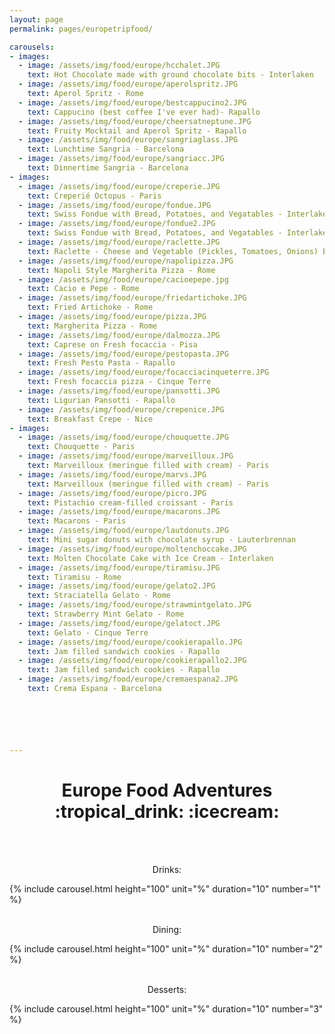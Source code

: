 ```yaml
---
layout: page
permalink: pages/europetripfood/

carousels:
- images:
  - image: /assets/img/food/europe/hcchalet.JPG
    text: Hot Chocolate made with ground chocolate bits - Interlaken
  - image: /assets/img/food/europe/aperolspritz.JPG
    text: Aperol Spritz - Rome
  - image: /assets/img/food/europe/bestcappucino2.JPG
    text: Cappucino (best coffee I've ever had)- Rapallo
  - image: /assets/img/food/europe/cheersatneptune.JPG
    text: Fruity Mocktail and Aperol Spritz - Rapallo
  - image: /assets/img/food/europe/sangriaglass.JPG
    text: Lunchtime Sangria - Barcelona
  - image: /assets/img/food/europe/sangriacc.JPG
    text: Dinnertime Sangria - Barcelona
- images:
  - image: /assets/img/food/europe/creperie.JPG
    text: Creperié Octopus - Paris
  - image: /assets/img/food/europe/fondue.JPG
    text: Swiss Fondue with Bread, Potatoes, and Vegatables - Interlaken
  - image: /assets/img/food/europe/fondue2.JPG
    text: Swiss Fondue with Bread, Potatoes, and Vegatables - Interlaken
  - image: /assets/img/food/europe/raclette.JPG
    text: Raclette - Cheese and Vegetable (Pickles, Tomatoes, Onions) Bake - Interlaken
  - image: /assets/img/food/europe/napolipizza.JPG
    text: Napoli Style Margherita Pizza - Rome
  - image: /assets/img/food/europe/cacioepepe.jpg
    text: Cacio e Pepe - Rome
  - image: /assets/img/food/europe/friedartichoke.JPG
    text: Fried Artichoke - Rome
  - image: /assets/img/food/europe/pizza.JPG
    text: Margherita Pizza - Rome
  - image: /assets/img/food/europe/dalmozza.JPG
    text: Caprese on Fresh focaccia - Pisa
  - image: /assets/img/food/europe/pestopasta.JPG
    text: Fresh Pesto Pasta - Rapallo
  - image: /assets/img/food/europe/focacciacinqueterre.JPG
    text: Fresh focaccia pizza - Cinque Terre
  - image: /assets/img/food/europe/pansotti.JPG
    text: Ligurian Pansotti - Rapallo
  - image: /assets/img/food/europe/crepenice.JPG
    text: Breakfast Crepe - Nice
- images:
  - image: /assets/img/food/europe/chouquette.JPG
    text: Chouquette - Paris
  - image: /assets/img/food/europe/marveilloux.JPG
    text: Marveilloux (meringue filled with cream) - Paris
  - image: /assets/img/food/europe/marvs.JPG
    text: Marveilloux (meringue filled with cream) - Paris
  - image: /assets/img/food/europe/picro.JPG
    text: Pistachio cream-filled croissant - Paris
  - image: /assets/img/food/europe/macarons.JPG
    text: Macarons - Paris
  - image: /assets/img/food/europe/lautdonuts.JPG
    text: Mini sugar donuts with chocolate syrup - Lauterbrennan
  - image: /assets/img/food/europe/moltenchoccake.JPG
    text: Molten Chocolate Cake with Ice Cream - Interlaken
  - image: /assets/img/food/europe/tiramisu.JPG
    text: Tiramisu - Rome
  - image: /assets/img/food/europe/gelato2.JPG
    text: Straciatella Gelato - Rome
  - image: /assets/img/food/europe/strawmintgelato.JPG
    text: Strawberry Mint Gelato - Rome
  - image: /assets/img/food/europe/gelatoct.JPG
    text: Gelato - Cinque Terre
  - image: /assets/img/food/europe/cookierapallo.JPG
    text: Jam filled sandwich cookies - Rapallo
  - image: /assets/img/food/europe/cookierapallo2.JPG
    text: Jam filled sandwich cookies - Rapallo
  - image: /assets/img/food/europe/cremaespana2.JPG
    text: Crema Espana - Barcelona






---
```

<h1 align="center">Europe Food Adventures :tropical_drink: :icecream:</h1>
<br>
<br>

<p align="center">Drinks: </p>

{% include carousel.html height="100" unit="%" duration="10" number="1" %}
<br>
<br>
<p align="center">Dining: </p>

{% include carousel.html height="100" unit="%" duration="10" number="2" %}
<br>
<br>
<p align="center">Desserts: </p>

{% include carousel.html height="100" unit="%" duration="10" number="3" %}
